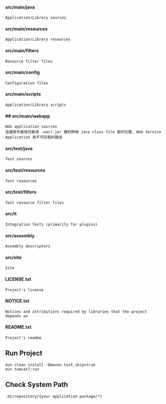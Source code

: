 #### src/main/java
    Application/Library sources

#### src/main/resources
    Application/Library resources

#### src/main/filters
    Resource filter files

#### src/main/config
    Configuration files

#### src/main/scripts
    Application/Library scripts

#### ## src/main/webapp
    Web application sources
    這邊是你最後包裝成 .war/.jar 檔的時候 java class file 放的位置, Web Service Application 為不可存取的路徑

#### src/test/java
    Test sources

#### src/test/resources
    Test resources

#### src/test/filters
    Test resource filter files
#### src/it
    Integration Tests (primarily for plugins)
    
#### src/assembly
    Assembly descriptors

#### src/site
    Site

#### LICENSE.txt
    Project's license

#### NOTICE.txt
    Notices and attributions required by libraries that the project depends on

#### README.txt
    Project's readme

## Run Project
    mvn clean install -Dmaven.test.skip=true
    mvn tomcat7:run

## Check System Path
    .m2/repository/{your application package/*}
